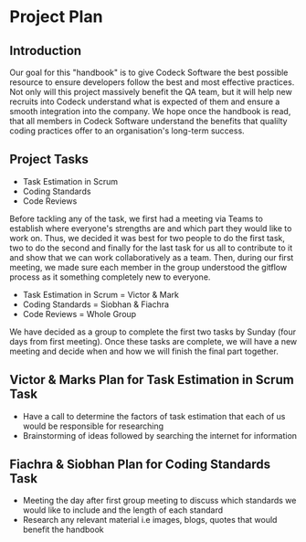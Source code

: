 # Project Plan

## Introduction

Our goal for this "handbook" is to give Codeck Software the best possible resource to ensure developers follow the best and most effective practices. Not only will this project massively benefit the QA team, but it will help new recruits into Codeck understand what is expected of them and ensure a smooth integration into the company. We hope once the handbook is read, that all members in Codeck Software understand the benefits that qualilty coding practices offer to an organisation's long-term success.

## Project Tasks
- Task Estimation in Scrum
- Coding Standards
- Code Reviews

Before tackling any of the task, we first had a meeting via Teams to establish where everyone's strengths are and which part they would like to work on. Thus, we decided it was best for two people to do the first task, two to do the second and finally for the last task for us all to contribute to it and show that we can work collaboratively as a team. Then, during our first meeting, we made sure each member in the group understood the gitflow process as it something completely new to everyone.

- Task Estimation in Scrum = Victor & Mark
- Coding Standards = Siobhan & Fiachra
- Code Reviews = Whole Group

We have decided as a group to complete the first two tasks by Sunday (four days from first meeting). Once these tasks are complete, we will have a new meeting and decide when and how we will finish the final part together.

## Victor & Marks Plan for Task Estimation in Scrum Task
- Have a call to determine the factors of task estimation that each of us would be responsible for researching
- Brainstorming of ideas followed by searching the internet for information


## Fiachra & Siobhan Plan for Coding Standards Task
- Meeting the day after first group meeting to discuss which standards we would like to include and the length of each standard
- Research any relevant material i.e images, blogs, quotes that would benefit the handbook









